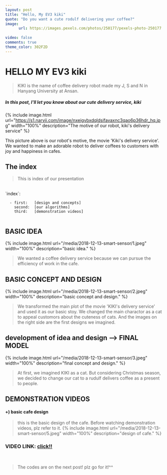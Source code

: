 ```yaml
---
layout: post
title: "Hello, My EV3 kiki"
quote: "Do you want a cute rodulf delivering your coffee?"
image:
      url: https://images.pexels.com/photos/250177/pexels-photo-250177.jpeg?auto=compress&cs=tinysrgb&dpr=1&w=500
      
video: false
comments: true
theme_color: 302F2D
---
```


# HELLO MY EV3 kiki

>KIKI is the name of coffee delivery robot made my J, S and N in Hanyang University at Ansan. 
##### In this post, I'll let you know about our cute delivery service, kiki

{% include image.html url="https://s1.narvii.com/image/nxeigvbxdqldsifavaxnc3qao6p36hdr_hq.jpg" width="100%" description="The motive of our robot, kiki's delivery service" %}

This picture above is our robot's motive, the movie 'Kiki's delivery service'. We wanted to make an adorable robot to deliver coffees to customers with joy and happiness in cafes.

## The index 

>This is index of our presentation 
<br>
`index`:

~~~
  - first:   [design and concepts]
    second:  [our algorithms]
    third:   [demonstration videos]
    
~~~

## BASIC IDEA

 {% include image.html url="/media/2018-12-13-smart-sensor/1.jpeg" width="100%" description="basic idea." %}
> We wanted a coffee delivery service because we can pursue the efficiency of work in the cafe.

## BASIC CONCEPT AND DESIGN

 {% include image.html url="/media/2018-12-13-smart-sensor/2.jpeg" width="100%" description="basic concept and design." %}

> We transformed the main plot of the movie 'KIKI's delivery service' and used it as our basic stoy. We changed the main charactor as a cat to appeal customors about the cuteness of cats. And the images on the right side are the first designs we imagined. 

## development of idea and design --> FINAL MODEL

 {% include image.html url="/media/2018-12-13-smart-sensor/3.jpeg" width="100%" description="final concept and design." %}
> At first, we imagined KIKI as a cat. But considering Christmas season, we decided to change our cat to a rudulf delivers coffee as a present to people.

## DEMONSTRATION VIDEOS

#### +) basic cafe design
> this is the basic design of the cafe. Before watching demonstration videos, plz refer to it.
{% include image.html url="/media/2018-12-13-smart-sensor/5.jpeg" width="100%" description="design of cafe." %}

### VIDEO LINK: [click!!](https://www.youtube.com/channel/UCx8gNLe9X591gEYzW32QSjg?view_as=subscriber)

<br>

>The codes are on the next post! plz go for it!^^
